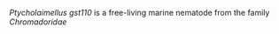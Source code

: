 <em>Ptycholaimellus gst110</em> is a free-living marine nematode from the family <em>Chromadoridae</em>
